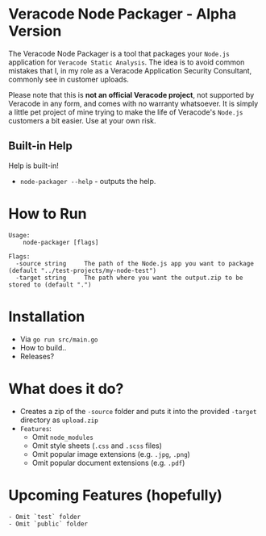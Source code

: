 # Veracode Node Packager - Alpha Version
The Veracode Node Packager is a tool that packages your `Node.js` application for `Veracode Static Analysis`. The idea is to avoid common mistakes that I, in my role as a Veracode Application Security Consultant, commonly see in customer uploads.

Please note that this is **not an official Veracode project**, not supported by Veracode in any form, and comes with no warranty whatsoever. It is simply a little pet project of mine trying to make the life of Veracode's `Node.js` customers a bit easier. Use at your own risk.

## Built-in Help

Help is built-in!

- `node-packager --help` - outputs the help.

# How to Run
```text
Usage:
    node-packager [flags]

Flags:
  -source string     The path of the Node.js app you want to package (default "../test-projects/my-node-test")
  -target string     The path where you want the output.zip to be stored to (default ".")
```

# Installation
- Via `go run src/main.go`
- How to build..
- Releases?

# What does it do?
- Creates a zip of the `-source` folder and puts it into the provided `-target` directory as `upload.zip`
- `Features`:
    - Omit `node_modules`
    - Omit style sheets (`.css` and `.scss` files)
    - Omit popular image extensions (e.g. `.jpg`, `.png`) 
    - Omit popular document extensions (e.g. `.pdf`)

# Upcoming Features (hopefully)
    - Omit `test` folder
    - Omit `public` folder 

